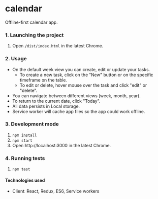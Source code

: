 # calendar
Offline-first calendar app.

### 1. Launching the project 

1. Open `/dist/index.html` in the latest Chrome.

### 2. Usage

- On the default week view you can create, edit or update your tasks.
    - To create a new task, click on the "New" button or on the specific timeframe on the table.
    - To edit or delete, hover mouse over the task and click "edit" or "delete".
- You can navigate between different views (week, month, year).
- To return to the current date, click "Today".
- All data persists in Local storage.
- Service worker will cache app files so the app could work offline.

### 3. Development mode

1. `npm install`
2. `npm start`
3. Open http://localhost:3000 in the latest Chrome.

### 4. Running tests

1. `npm test`


#### Technologies used
- Client: React, Redux, ES6, Service workers
